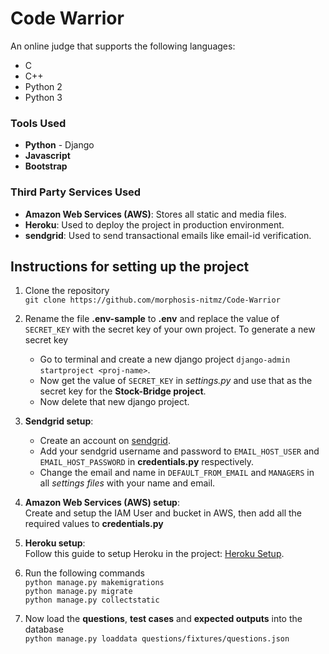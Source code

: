 
# Code Warrior

An online judge that supports the following languages:  
- C
- C++
- Python 2
- Python 3


### Tools Used

- **Python** - Django
- **Javascript**
- **Bootstrap**


### Third Party Services Used

- **Amazon Web Services (AWS)**: Stores all static and media files.
- **Heroku**: Used to deploy the project in production environment.
- **sendgrid**: Used to send transactional emails like email-id verification.


## Instructions for setting up the project

1. Clone the repository  
`git clone https://github.com/morphosis-nitmz/Code-Warrior`

2. Rename the file **.env-sample** to **.env** and replace the value of `SECRET_KEY` with the secret key of your own project. To generate a new secret key
	- Go to terminal and create a new django project `django-admin startproject <proj-name>`.
	- Now get the value of `SECRET_KEY` in *settings.py* and use that as the secret key for the **Stock-Bridge project**.
	- Now delete that new django project.

3. **Sendgrid setup**:
	- Create an account on [sendgrid](https://sendgrid.com/).
	- Add your sendgrid username and password to `EMAIL_HOST_USER` and `EMAIL_HOST_PASSWORD` in **credentials.py** respectively.
	- Change the email and name in `DEFAULT_FROM_EMAIL` and `MANAGERS` in all *settings files* with your name and email.

4. **Amazon Web Services (AWS) setup**:  
	Create and setup the IAM User and bucket in AWS, then add all the required values to **credentials.py**

5. **Heroku setup**:  
	Follow this guide to setup Heroku in the project: [Heroku Setup](notes/heroku_setup.md).

6. Run the following commands  
`python manage.py makemigrations`  
`python manage.py migrate`  
`python manage.py collectstatic`

7. Now load the **questions**, **test cases** and **expected outputs** into the database  
`python manage.py loaddata questions/fixtures/questions.json`
